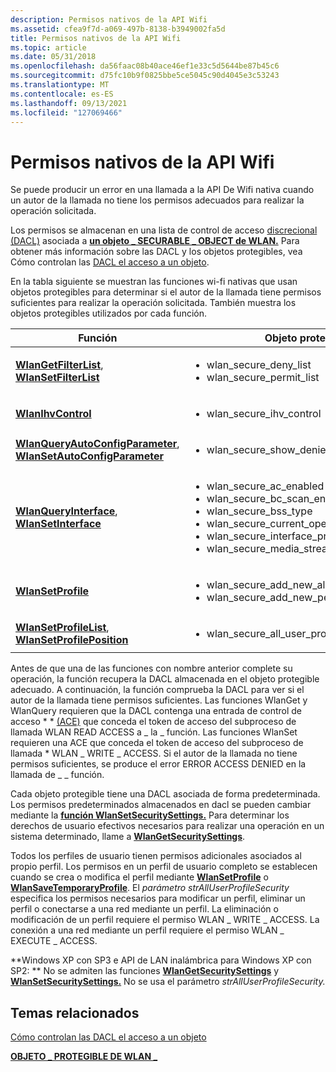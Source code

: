 ```yaml
---
description: Permisos nativos de la API Wifi
ms.assetid: cfea9f7d-a069-497b-8138-b3949002fa5d
title: Permisos nativos de la API Wifi
ms.topic: article
ms.date: 05/31/2018
ms.openlocfilehash: da56faac08b40ace46ef1e33c5d5644be87b45c6
ms.sourcegitcommit: d75fc10b9f0825bbe5ce5045c90d4045e3c53243
ms.translationtype: MT
ms.contentlocale: es-ES
ms.lasthandoff: 09/13/2021
ms.locfileid: "127069466"
---
```

# <a name="native-wifi-api-permissions"></a>Permisos nativos de la API Wifi

Se puede producir un error en una llamada a la API De Wifi nativa cuando un autor de la llamada no tiene los permisos adecuados para realizar la operación solicitada.

Los permisos se almacenan en una lista de control de acceso [discrecional (DACL)](../secauthz/access-control-lists.md) asociada a [**un objeto \_ SECURABLE \_ OBJECT de WLAN.**](/windows/desktop/api/wlanapi/ne-wlanapi-wlan_securable_object) Para obtener más información sobre las DACL y los objetos protegibles, vea Cómo controlan las [DACL el acceso a un objeto](../secauthz/how-dacls-control-access-to-an-object.md).

En la tabla siguiente se muestran las funciones wi-fi nativas que usan objetos protegibles para determinar si el autor de la llamada tiene permisos suficientes para realizar la operación solicitada. También muestra los objetos protegibles utilizados por cada función.




| Función | Objeto protegible | 
|----------|------------------|
| <a href="/windows/desktop/api/wlanapi/nf-wlanapi-wlangetfilterlist"><strong>WlanGetFilterList</strong></a>, <a href="/windows/desktop/api/wlanapi/nf-wlanapi-wlansetfilterlist"> <strong>WlanSetFilterList</strong></a><br /> | <ul><li>wlan_secure_deny_list</li><li>wlan_secure_permit_list</li></ul> | 
| <a href="/windows/desktop/api/wlanapi/nf-wlanapi-wlanihvcontrol"><strong>WlanIhvControl</strong></a><br /> | <ul><li>wlan_secure_ihv_control</li></ul> | 
| <a href="/windows/desktop/api/Wlanapi/nf-wlanapi-wlanqueryautoconfigparameter"><strong>WlanQueryAutoConfigParameter</strong></a>, <a href="/windows/desktop/api/Wlanapi/nf-wlanapi-wlansetautoconfigparameter"> <strong>WlanSetAutoConfigParameter</strong></a><br /> | <ul><li>wlan_secure_show_denied</li></ul> | 
| <a href="/windows/desktop/api/Wlanapi/nf-wlanapi-wlanqueryinterface"><strong>WlanQueryInterface</strong></a>, <a href="/windows/desktop/api/Wlanapi/nf-wlanapi-wlansetinterface"> <strong>WlanSetInterface</strong></a><br /> | <ul><li>wlan_secure_ac_enabled</li><li>wlan_secure_bc_scan_enabled</li><li>wlan_secure_bss_type</li><li>wlan_secure_current_operation_mode</li><li>wlan_secure_interface_properties</li><li>wlan_secure_media_streaming_mode_enabled</li></ul> | 
| <a href="/windows/desktop/api/wlanapi/nf-wlanapi-wlansetprofile"><strong>WlanSetProfile</strong></a><br /> | <ul><li>wlan_secure_add_new_all_user_profiles</li><li>wlan_secure_add_new_per_user_profiles</li></ul> | 
| <a href="/windows/desktop/api/wlanapi/nf-wlanapi-wlansetprofilelist"><strong>WlanSetProfileList</strong></a>, <a href="/windows/desktop/api/wlanapi/nf-wlanapi-wlansetprofileposition"> <strong>WlanSetProfilePosition</strong></a><br /> | <ul><li>wlan_secure_all_user_profiles_order</li></ul> | 




 

Antes de que una de las funciones con nombre anterior complete su operación, la función recupera la DACL almacenada en el objeto protegible adecuado. A continuación, la función comprueba la DACL para ver si el autor de la llamada tiene permisos suficientes. Las funciones WlanGet y WlanQuery requieren que la DACL contenga una entrada de control de acceso \* \* [(ACE)](../secauthz/access-control-entries.md) [](../secauthz/access-tokens.md) que conceda el token de acceso del subproceso de llamada WLAN READ ACCESS a \_ la \_ función. Las funciones WlanSet requieren una ACE que conceda el token de acceso del subproceso de llamada \* WLAN \_ WRITE \_ ACCESS. Si el autor de la llamada no tiene permisos suficientes, se produce el error ERROR ACCESS DENIED en la llamada de \_ \_ función.

Cada objeto protegible tiene una DACL asociada de forma predeterminada. Los permisos predeterminados almacenados en dacl se pueden cambiar mediante la [**función WlanSetSecuritySettings.**](/windows/desktop/api/wlanapi/nf-wlanapi-wlansetsecuritysettings) Para determinar los derechos de usuario efectivos necesarios para realizar una operación en un sistema determinado, llame a [**WlanGetSecuritySettings**](/windows/desktop/api/wlanapi/nf-wlanapi-wlangetsecuritysettings).

Todos los perfiles de usuario tienen permisos adicionales asociados al propio perfil. Los permisos en un perfil de usuario completo se establecen cuando se crea o modifica el perfil mediante [**WlanSetProfile**](/windows/desktop/api/wlanapi/nf-wlanapi-wlansetprofile) o [**WlanSaveTemporaryProfile**](/windows/desktop/api/wlanapi/nf-wlanapi-wlansavetemporaryprofile). El *parámetro strAllUserProfileSecurity* especifica los permisos necesarios para modificar un perfil, eliminar un perfil o conectarse a una red mediante un perfil. La eliminación o modificación de un perfil requiere el permiso WLAN \_ WRITE \_ ACCESS. La conexión a una red mediante un perfil requiere el permiso WLAN \_ EXECUTE \_ ACCESS.

**Windows XP con SP3 e API de LAN inalámbrica para Windows XP con SP2: ** No se admiten las funciones [**WlanGetSecuritySettings**](/windows/desktop/api/wlanapi/nf-wlanapi-wlangetsecuritysettings) y [**WlanSetSecuritySettings.**](/windows/desktop/api/wlanapi/nf-wlanapi-wlansetsecuritysettings) No se usa el parámetro *strAllUserProfileSecurity.*

## <a name="related-topics"></a>Temas relacionados

<dl> <dt>

[Cómo controlan las DACL el acceso a un objeto](../secauthz/how-dacls-control-access-to-an-object.md)
</dt> <dt>

[**OBJETO \_ PROTEGIBLE DE WLAN \_**](/windows/desktop/api/wlanapi/ne-wlanapi-wlan_securable_object)
</dt> </dl>

 

 
